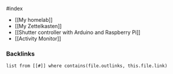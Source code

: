 #index

- [[My homelab]]
- [[My Zettelkasten]]
- [[Shutter controller with Arduino and Raspberry Pi]]
- [[Activity Monitor]]


### Backlinks
```dataview 
list from [[#]] where contains(file.outlinks, this.file.link)
```

